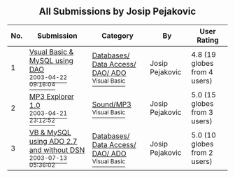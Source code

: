 ﻿<div align="center">

## All Submissions by Josip Pejakovic

</div>

No.  | Submission | Category | By   | User Rating
---- | ---------- | -------- | ---- | -----------
1 | [Vsual Basic & MySQL using DAO<br /><sup>2003-04-22 09:16:04</sup>](https://github.com/Planet-Source-Code/josip-pejakovic-vsual-basic-mysql-using-dao__1-44946) | [Databases/ Data Access/ DAO/ ADO<br /><sup>Visual Basic</sup>](../ByCategory/databases-data-access-dao-ado__1-6.md) | Josip Pejakovic | 4.8 (19 globes from 4 users)
2 | [MP3 Explorer 1\.0<br /><sup>2003-04-21 23:12:52</sup>](https://github.com/Planet-Source-Code/josip-pejakovic-mp3-explorer-1-0__1-44943) | [Sound/MP3<br /><sup>Visual Basic</sup>](../ByCategory/sound-mp3__1-45.md) | Josip Pejakovic | 5.0 (15 globes from 3 users)
3 | [VB & MySQL using ADO 2\.7 and without DSN<br /><sup>2003-07-13 05:36:02</sup>](https://github.com/Planet-Source-Code/josip-pejakovic-vb-mysql-using-ado-2-7-and-without-dsn__1-46863) | [Databases/ Data Access/ DAO/ ADO<br /><sup>Visual Basic</sup>](../ByCategory/databases-data-access-dao-ado__1-6.md) | Josip Pejakovic | 5.0 (10 globes from 2 users)
